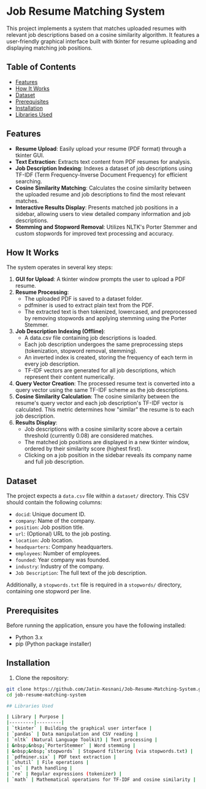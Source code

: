 # Job Resume Matching System

This project implements a system that matches uploaded resumes with relevant job descriptions based on a cosine similarity algorithm. It features a user-friendly graphical interface built with tkinter for resume uploading and displaying matching job positions.

## Table of Contents
- [Features](#features)
- [How It Works](#how-it-works)
- [Dataset](#dataset)
- [Prerequisites](#prerequisites)
- [Installation](#installation)
- [Libraries Used](#libraries-used)

## Features
- **Resume Upload**: Easily upload your resume (PDF format) through a tkinter GUI.
- **Text Extraction**: Extracts text content from PDF resumes for analysis.
- **Job Description Indexing**: Indexes a dataset of job descriptions using TF-IDF (Term Frequency-Inverse Document Frequency) for efficient searching.
- **Cosine Similarity Matching**: Calculates the cosine similarity between the uploaded resume and job descriptions to find the most relevant matches.
- **Interactive Results Display**: Presents matched job positions in a sidebar, allowing users to view detailed company information and job descriptions.
- **Stemming and Stopword Removal**: Utilizes NLTK's Porter Stemmer and custom stopwords for improved text processing and accuracy.

## How It Works
The system operates in several key steps:

1. **GUI for Upload**: A tkinter window prompts the user to upload a PDF resume.
2. **Resume Processing**:
   - The uploaded PDF is saved to a dataset folder.
   - pdfminer is used to extract plain text from the PDF.
   - The extracted text is then tokenized, lowercased, and preprocessed by removing stopwords and applying stemming using the Porter Stemmer.
3. **Job Description Indexing (Offline)**:
   - A data.csv file containing job descriptions is loaded.
   - Each job description undergoes the same preprocessing steps (tokenization, stopword removal, stemming).
   - An inverted index is created, storing the frequency of each term in every job description.
   - TF-IDF vectors are generated for all job descriptions, which represent their content numerically.
4. **Query Vector Creation**: The processed resume text is converted into a query vector using the same TF-IDF scheme as the job descriptions.
5. **Cosine Similarity Calculation**: The cosine similarity between the resume's query vector and each job description's TF-IDF vector is calculated. This metric determines how "similar" the resume is to each job description.
6. **Results Display**:
   - Job descriptions with a cosine similarity score above a certain threshold (currently 0.08) are considered matches.
   - The matched job positions are displayed in a new tkinter window, ordered by their similarity score (highest first).
   - Clicking on a job position in the sidebar reveals its company name and full job description.

## Dataset
The project expects a `data.csv` file within a `dataset/` directory. This CSV should contain the following columns:

- `docid`: Unique document ID.
- `company`: Name of the company.
- `position`: Job position title.
- `url`: (Optional) URL to the job posting.
- `location`: Job location.
- `headquarters`: Company headquarters.
- `employees`: Number of employees.
- `founded`: Year company was founded.
- `industry`: Industry of the company.
- `Job Description`: The full text of the job description.

Additionally, a `stopwords.txt` file is required in a `stopwords/` directory, containing one stopword per line.

## Prerequisites
Before running the application, ensure you have the following installed:
- Python 3.x
- pip (Python package installer)

## Installation
1. Clone the repository:
```bash
git clone https://github.com/Jatin-Kesnani/Job-Resume-Matching-System.git
cd job-resume-matching-system

## Libraries Used

| Library | Purpose |
|---------|---------|
| `tkinter` | Building the graphical user interface |
| `pandas` | Data manipulation and CSV reading |
| `nltk` (Natural Language Toolkit) | Text processing |
| &nbsp;&nbsp;`PorterStemmer` | Word stemming |
| &nbsp;&nbsp;`stopwords` | Stopword filtering (via stopwords.txt) |
| `pdfminer.six` | PDF text extraction |
| `shutil` | File operations |
| `os` | Path handling |
| `re` | Regular expressions (tokenizer) |
| `math` | Mathematical operations for TF-IDF and cosine similarity |
